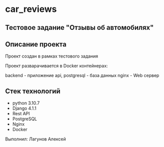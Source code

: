 # car_reviews
## Тестовое задание "Отзывы об автомобилях"

Описание проекта
----------------
Проект создан в рамках тестового задания

Проект разварачивается в Docker контейнерах:

backend - приложение api, 
postgresql - база данных
nginx - Web сервер

Стек технологий
----------

* python 3.10.7
* Django 4.1.1
* Rest API
* PostgreSQL
* Nginx
* Docker

Выполнил: Лагунов Алексей